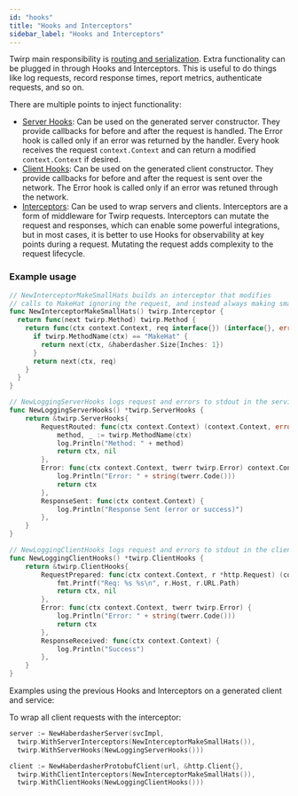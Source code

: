 ```yaml
---
id: "hooks"
title: "Hooks and Interceptors"
sidebar_label: "Hooks and Interceptors"
---
```


Twirp main responsibility is [routing and serialization](routing.md). Extra functionality can be plugged in through Hooks and Interceptors. This is useful to do things like log requests, record response times, report metrics, authenticate requests, and so on.

There are multiple points to inject functionality:

 * [Server Hooks](https://pkg.go.dev/github.com/twitchtv/twirp#ServerHooks): Can be used on the generated server constructor. They provide callbacks for before and after the request is handled. The Error hook is called only if an error was returned by the handler. Every hook receives the request `context.Context` and can return a modified `context.Context` if desired.
 * [Client Hooks](https://pkg.go.dev/github.com/twitchtv/twirp#ClientHooks): Can be used on the generated client constructor. They provide callbacks for before and after the request is sent over the network. The Error hook is called only if an error was retuned through the network.
 * [Interceptors](https://pkg.go.dev/github.com/twitchtv/twirp#Interceptor): Can be used to wrap servers and clients. Interceptors are a form of middleware for Twirp requests. Interceptors can mutate the request and responses, which can enable some powerful integrations, but in most cases, it is better to use Hooks for observability at key points during a request. Mutating the request adds complexity to the request lifecycle.

### Example usage

```go
// NewInterceptorMakeSmallHats builds an interceptor that modifies
// calls to MakeHat ignoring the request, and instead always making small hats.
func NewInterceptorMakeSmallHats() twirp.Interceptor {
  return func(next twirp.Method) twirp.Method {
    return func(ctx context.Context, req interface{}) (interface{}, error) {
      if twirp.MethodName(ctx) == "MakeHat" {
        return next(ctx, &haberdasher.Size{Inches: 1})
      }
      return next(ctx, req)
    }
  }
}

// NewLoggingServerHooks logs request and errors to stdout in the service
func NewLoggingServerHooks() *twirp.ServerHooks {
	return &twirp.ServerHooks{
        RequestRouted: func(ctx context.Context) (context.Context, error) {
            method, _ := twirp.MethodName(ctx)
            log.Println("Method: " + method)
            return ctx, nil
        },
        Error: func(ctx context.Context, twerr twirp.Error) context.Context {
            log.Println("Error: " + string(twerr.Code()))
            return ctx
        },
	    ResponseSent: func(ctx context.Context) {
            log.Println("Response Sent (error or success)")
		},
	}
}

// NewLoggingClientHooks logs request and errors to stdout in the client
func NewLoggingClientHooks() *twirp.ClientHooks {
	return &twirp.ClientHooks{
        RequestPrepared: func(ctx context.Context, r *http.Request) (context.Context, error) {
            fmt.Printf("Req: %s %s\n", r.Host, r.URL.Path)
            return ctx, nil
        },
        Error: func(ctx context.Context, twerr twirp.Error) {
            log.Println("Error: " + string(twerr.Code()))
            return ctx
        },
	    ResponseReceived: func(ctx context.Context) {
            log.Println("Success")
		},
	}
}
```

Examples using the previous Hooks and Interceptors on a generated client and service:

To wrap all client requests with the interceptor:

```go
server := NewHaberdasherServer(svcImpl,
  twirp.WithServerInterceptors(NewInterceptorMakeSmallHats()),
  twirp.WithServerHooks(NewLoggingServerHooks()))

client := NewHaberdasherProtobufClient(url, &http.Client{},
  twirp.WithClientInterceptors(NewInterceptorMakeSmallHats()),
  twirp.WithClientHooks(NewLoggingClientHooks()))
```
